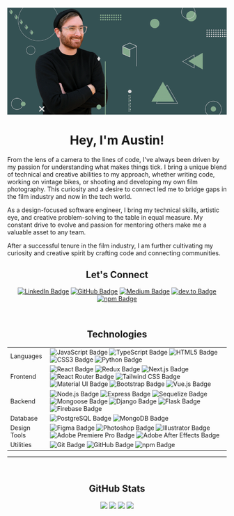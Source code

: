 <p align="center">
<img src="images/github-banner.png" alt="austin">
</p>

<h1 align="center">Hey, I'm Austin!</h1>
From the lens of a camera to the lines of code, I've always been driven by my
passion for understanding what makes things tick. I bring a unique blend of
technical and creative abilities to my approach, whether writing code, working
on vintage bikes, or shooting and developing my own film photography. This
curiosity and a desire to connect led me to bridge gaps in the film industry and
now in the tech world.

As a design-focused software engineer, I bring my technical skills, artistic
eye, and creative problem-solving to the table in equal measure. My constant
drive to evolve and passion for mentoring others make me a valuable asset to any
team.

After a successful tenure in the film industry, I am further cultivating my
curiosity and creative spirit by crafting code and connecting communities.

<h2 align="center">Let's Connect</h2>
<p align="center">
  <a
    href="https://www.linkedin.com/in/austinrt/"
    target="_blank"
    ><img
      src="https://img.shields.io/badge/LinkedIn-0A66C2?logo=linkedin&logoColor=fff&style=for-the-badge"
      alt="LinkedIn Badge"
  /></a>
  <a
    href="https://www.github.com/austin-rt/"
    target="_blank"
    ><img
      src="https://img.shields.io/badge/GitHub-181717?logo=github&logoColor=fff&style=for-the-badge"
      alt="GitHub Badge"
  /></a>
  <a
    href="https://austinrt.medium.com/"
    target="_blank"
    ><img
      src="https://img.shields.io/badge/Medium-000?logo=medium&logoColor=fff&style=for-the-badge"
      alt="Medium Badge"
  /></a>
  <a
    href="https://dev.to/austinrt"
    target="_blank"
    ><img
    src="https://img.shields.io/badge/dev.to-0A0A0A?logo=devdotto&logoColor=fff&style=for-the-badge"
    alt="dev.to Badge"></a>
  <a
    href="https://www.npmjs.com/~austinrt"
    target="_blank"
    ><img
      src="https://img.shields.io/badge/npm-CB3837?logo=npm&logoColor=fff&style=for-the-badge"
      alt="npm Badge"
    />
  </a>
</p>
<br />
<h2 align="center">Technologies</h1>
<table>
  <tbody>
    <tr>
      <td>Languages</td>
      <td>
        <img
          src="https://img.shields.io/badge/JavaScript-F7DF1E?logo=javascript&logoColor=000&style=for-the-badge"
          alt="JavaScript Badge"
        />
        <img
          src="https://img.shields.io/badge/TypeScript-3178C6?logo=typescript&logoColor=fff&style=for-the-badge"
          alt="TypeScript Badge"
        />
        <img
          src="https://img.shields.io/badge/HTML5-E34F26?logo=html5&logoColor=fff&style=for-the-badge"
          alt="HTML5 Badge"
        />
        <img
          src="https://img.shields.io/badge/CSS3-1572B6?logo=css3&logoColor=fff&style=for-the-badge"
          alt="CSS3 Badge"
        />
        <img
          src="https://img.shields.io/badge/Python-3776AB?logo=python&logoColor=fff&style=for-the-badge"
          alt="Python Badge"
        />
      </td>
    </tr>
    <tr>
      <td>Frontend</td>
      <td>
        <img
          src="https://img.shields.io/badge/React-61DAFB?logo=react&logoColor=000&style=for-the-badge"
          alt="React Badge"
        />
        <img
          src="https://img.shields.io/badge/Redux-764ABC?logo=redux&logoColor=fff&style=for-the-badge"
          alt="Redux Badge"
        />
        <img
          src="https://img.shields.io/badge/Next.js-000?logo=nextdotjs&logoColor=fff&style=for-the-badge"
          alt="Next.js Badge"
        />
        <img
          alt="React Router Badge"
          src="https://img.shields.io/badge/React%20Router-CA4245?logo=reactrouter&logoColor=fff&style=for-the-badge"
        />
        <img
          src="https://img.shields.io/badge/Tailwind%20CSS-06B6D4?logo=tailwindcss&logoColor=fff&style=for-the-badge"
          alt="Tailwind CSS Badge"
        />
        <img
          src="https://img.shields.io/badge/Material%20UI-007FFF.svg?logo=data%3Aimage%2Fpng%3Bbase64%2CiVBORw0KGgoAAAANSUhEUgAAACAAAAAZCAMAAABn0dyjAAABpFBMVEX%2F%2F%2F%2F%2F%2F%2F%2F%2F%2F%2F%2F%2F%2F%2F%2F%2F%2F%2F%2F%2F%2F%2F%2F%2F%2F%2F%2F%2F%2F%2F%2F%2F%2F%2F%2F%2F%2F%2F%2F%2F%2F%2F%2F%2F%2F%2F%2F%2F%2F%2F%2F%2F%2F%2F%2F%2F%2F%2F%2F%2F%2F%2F%2F%2F%2F%2F%2F%2F%2F%2F%2F%2F%2F%2F%2F%2F%2F%2F%2F%2F%2F%2F%2F%2F%2F%2F%2F%2F%2F%2F%2F%2F%2F%2F%2F%2F%2F%2F%2F%2F%2F%2F%2F%2F%2F%2F%2F%2F%2F%2F%2F%2F%2F%2F%2F%2F%2F%2F%2F%2F%2F%2F%2F%2F%2F%2F%2F%2F%2F%2F%2F%2F%2F%2F%2F%2F%2F%2F%2F%2F%2F%2F%2F%2F%2F%2F%2F%2F%2F%2F%2F%2F%2F%2F%2F%2F%2F%2F%2F%2F%2F%2F%2F%2F%2F%2F%2F%2F%2F%2F%2F%2F%2F%2F%2F%2F%2F%2F%2F%2F%2F%2F%2F%2F%2F%2F%2F%2F%2F%2F%2F%2F%2F%2F%2F%2F%2F%2F%2F%2F%2F%2F%2F%2F%2F%2F%2F%2F%2F%2F%2F%2F%2F%2F%2F%2F%2F%2F%2F%2F%2F%2F%2F%2F%2F%2F%2F%2F%2F%2F%2F%2F%2F%2F%2F%2F%2F%2F%2F%2F%2F%2F%2F%2F%2F%2F%2F%2F%2F%2F%2F%2F%2F%2F%2F%2F%2F%2F%2F%2F%2F%2F%2F%2F%2F%2F%2F%2F%2F%2F%2F%2F%2F%2F%2F%2F%2F%2F%2F%2F%2F%2F%2F%2F%2F%2F%2F%2F%2F%2F%2F%2F%2F%2F%2F%2F%2F%2F%2F%2F%2F%2F%2F%2F%2F%2F%2F%2F%2F%2F%2F%2F%2F%2F%2F%2F%2F%2F%2F%2F%2F%2F%2F%2F%2F%2F%2F%2F%2F%2F%2F%2F%2F%2F%2F%2F%2F%2F%2F%2F%2F%2F%2F%2F%2F%2F%2F%2F%2F%2F%2F%2F%2F%2F%2F%2F%2F%2F%2F%2F%2F%2F%2F%2F%2F%2F%2F%2F%2F%2F%2F%2F%2F%2F%2F%2F%2F%2F%2F%2F%2F%2F%2F%2F%2F%2F%2F%2F%2F%2F%2F%2F%2F%2F%2F%2F%2F%2F%2F%2F%2F%2F%2F%2F%2F%2F%2F%2F%2F%2F%2F%2F%2F%2F%2F%2F%2F%2F%2F%2F%2F%2F%2F%2F%2F%2F%2F%2F%2F%2F%2F%2F%2F%2F%2F%2F%2F%2F%2F%2F%2F%2F%2F%2F%2F%2F%2F%2F%2F%2F%2F%2F%2F%2F%2F%2F%2F%2F%2F%2F%2F%2F%2F%2F%2F%2F%2F%2F%2F%2F%2F%2F%2F%2F%2F%2F%2F%2F%2F%2F%2F%2F%2F%2F%2F%2F%2F%2F%2F%2F%2F%2F%2F%2F%2F%2F%2F%2F%2F%2F%2F%2F%2F%2F%2F%2F%2F%2F%2F%2F%2F%2F%2F%2F%2F%2F%2F%2F%2F%2F%2F%2F%2F%2F%2F%2F%2F%2F%2F%2F%2F%2F%2F%2F%2F%2F%2F%2F%2F%2F%2F%2F%2F%2F%2F%2F%2F%2F%2F%2F%2F%2F%2F%2F%2F%2F%2F%2F8IgZTZAAAAi3RSTlMAAgMEBQYHCAkKCwwNDg8QERIVFxgZGh0fICEiJSYnKCkqLS4vMTI1Njc4Pj9AQ0RGSUpRUlRXWFpeX2hpamxvc3V6foWGiIuMjY%2BYmpyen6CjpKesrbCxs7W4ubq7vMLDxMXGx8rP0dPX2Nrb3N3e3%2BDh4uTl5ufo6ers7e7w8fLz9PX29%2Fj6%2B%2Fz9bRIcnQAAAXBJREFUeNpk0AOXM0EQheEb2%2Fps27aNtW3biHX%2F9E5PxXmO%2B7ytwtgrE5o9HLsC5VEPdjl4Bw0utpEXAFxoYxxrZOHPKdQIfY6TWS2wTZNbKiD3PvoAYX65TErgWCQPJSCnnxqg3B0iK8Ec2SOB0n0DOP23wGrg3F59aVVB7kDWvn%2Fcp5LKSOB6GwZUEL%2F1NcmKwv%2Fr8xJoJMgcx7UuUozch3mlMTgD4MkUNetvbICnGhz7Ugng%2FbCb%2FhGFxrgkAbzvtlLVADh7FboncQksveQWdqqBuNJBTfES4FhVwXh9EP6WoLJ2Qga1heCnOM8CwvJ6Vb76%2ByQA%2B6wKgEst5yDuDVPXd1vyBQkAE3QO2T7z3AjlfGteggrXEsmVD34ogU8H1CTqgkWSP%2FXtphfzVIr%2FUMO9Ts3kY%2BBmP3WjD1DLOkBd%2B6%2B8fPWNFfV87zdZkfgWQbOjiXu3Q%2BXDVRmwA51okHSaKQNOwGSRXebADecCAB9huN3nGl%2FiAAAAAElFTkSuQmCC&style=for-the-badge"
          alt="Material UI Badge"
        />
        <img
          src="https://img.shields.io/badge/Bootstrap-7952B3?logo=bootstrap&logoColor=fff&style=for-the-badge"
          alt="Bootstrap Badge"
        />
        <img
          src="https://img.shields.io/badge/Vue.js-4FC08D?logo=vuedotjs&logoColor=fff&style=for-the-badge"
          alt="Vue.js Badge"
        />
      </td>
    </tr>
    <tr>
      <td>Backend</td>
      <td>
        <img
          src="https://img.shields.io/badge/Node.js-393?logo=nodedotjs&logoColor=fff&style=for-the-badge"
          alt="Node.js Badge"
        />
        <img
          src="https://img.shields.io/badge/Express.js-000000?logo=express&logoColor=2361DAFB&style=for-the-badge"
          alt="Express Badge"
        />
        <img
          src="https://img.shields.io/badge/Sequelize-52B0E7?logo=sequelize&logoColor=fff&style=for-the-badge"
          alt="Sequelize Badge"
        />
        <img
          alt="Mongoose Badge"
          src="https://img.shields.io/badge/Mongoose.js%20-890000?logo=%20&style=for-the-badge"
        />
        <img
          src="https://img.shields.io/badge/Django-092E20?logo=django&logoColor=fff&style=for-the-badge"
          alt="Django Badge"
        />
        <img
          src="https://img.shields.io/badge/Flask-000?logo=flask&logoColor=fff&style=for-the-badge"
          alt="Flask Badge"
        />
        <img
          src="https://img.shields.io/badge/Firebase-FFCA28?logo=firebase&logoColor=000&style=for-the-badge"
          alt="Firebase Badge"
        />
      </td>
    </tr>
    <tr>
      <td>Database</td>
      <td>
        <img
          src="https://img.shields.io/badge/PostgreSQL-4169E1?logo=postgresql&logoColor=fff&style=for-the-badge"
          alt="PostgreSQL Badge"
        />
        <img
          src="https://img.shields.io/badge/MongoDB-47A248?logo=mongodb&logoColor=fff&style=for-the-badge"
          alt="MongoDB Badge"
        />
      </td>
    </tr>
    <tr>
      <td>Design Tools</td>
      <td>
        <img
          src="https://img.shields.io/badge/Figma-F24E1E?logo=figma&logoColor=fff&style=for-the-badge"
          alt="Figma Badge"
        />
        <img
          src="https://img.shields.io/badge/Photoshop-31A8FF?logo=adobephotoshop&logoColor=fff&style=for-the-badge"
          alt="Photoshop Badge"
        />
        <img
          src="https://img.shields.io/badge/Illustrator-FF9A00?logo=adobeillustrator&logoColor=fff&style=for-the-badge"
          alt="Illustrator Badge"
        />
        <img src="https://img.shields.io/badge/Adobe%20Premiere%20Pro-99F?logo=adobepremierepro&logoColor=fff&style=for-the-badge" alt="Adobe Premiere Pro Badge">
        <img src="https://img.shields.io/badge/Adobe%20After%20Effects-99F?logo=adobeaftereffects&logoColor=fff&style=for-the-badge" alt="Adobe After Effects Badge">
      </td>
    </tr>
    <tr>
      <td>Utilities</td>
      <td>
        <img
          src="https://img.shields.io/badge/Git-F05032?logo=git&logoColor=fff&style=for-the-badge"
          alt="Git Badge"
        />
        <img
          src="https://img.shields.io/badge/GitHub-181717?logo=github&logoColor=fff&style=for-the-badge"
          alt="GitHub Badge"
        />
        <img
          src="https://img.shields.io/badge/npm-CB3837?logo=npm&logoColor=fff&style=for-the-badge"
          alt="npm Badge"
        />
      </td>
    </tr>
  </tbody>
</table>
<hr />
<br />
<h2 align="center">GitHub Stats</h2>
<p align="center">
      <picture>
        <source
          srcset="
            https://github-readme-stats.vercel.app/api?username=austin-rt&count_private=true&show_icons=true&theme=light
          "
          media="(prefers-color-scheme: light)"
        />
        <source
          srcset="
            https://github-readme-stats.vercel.app/api?username=austin-rt&count_private=true&show_icons=true&theme=dark&icon_color=5ED6F8&ring_color=5ED6F8
          "
          media="(prefers-color-scheme: dark), (prefers-color-scheme: no-preference)"
        />
        <img
          src="https://github-readme-stats.vercel.app/api?username=austin-rt&count_private=true&show_icons=true&theme=dark&icon_color=5ED6F8&ring_color=5ED6F8"
        />
      </picture>
      <picture>
        <source
          srcset="
            https://github-readme-stats.vercel.app/api/top-langs/?username=austin-rt&hide_progress=true&theme=light
          "
          media="(prefers-color-scheme: light)"
        />
        <source
          srcset="
            https://github-readme-stats.vercel.app/api/top-langs/?username=austin-rt&hide_progress=true&theme=dark
          "
          media="(prefers-color-scheme: dark), (prefers-color-scheme: no-preference)"
        />
        <img
          src="https://github-readme-stats.vercel.app/api/top-langs/?username=austin-rt&hide_progress=true&theme=dark"
        />
      </picture>
      <picture>
        <source
          srcset="
            https://github-readme-streak-stats.herokuapp.com/?user=austin-rt&theme=light
          "
          media="(prefers-color-scheme: light)"
        />
        <source
          srcset="
            https://github-readme-streak-stats.herokuapp.com/?user=austin-rt&theme=dark
          "
          media="(prefers-color-scheme: dark), (prefers-color-scheme: no-preference)"
        />
        <img
          src="https://github-readme-streak-stats.herokuapp.com/?user=austin-rt&theme=dark"
        />
      </picture>
    <picture>
    <source
          srcset="
            https://github-readme-activity-graph.cyclic.app/graph?username=austin-rt&area=true&height=600&bg_color=ffffff&color=000000&theme=react
          "
          media="(prefers-color-scheme: light)"
        />
        <source
          srcset="
            https://github-readme-activity-graph.cyclic.app/graph?username=austin-rt&area=true&height=600&theme=react-dark
          "
          media="(prefers-color-scheme: dark), (prefers-color-scheme: no-preference)"
        />
        <img
          src="https://github-readme-activity-graph.cyclic.app/graph?username=austin-rt&theme=react-dark"
        />
    </picture>
</p>
